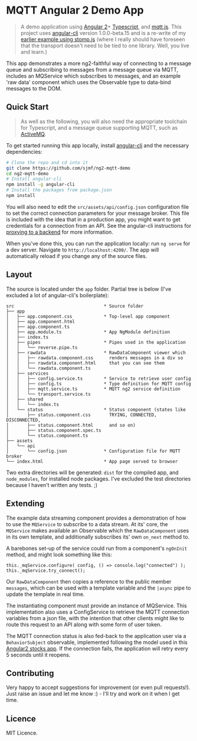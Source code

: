 # MQTT Angular 2 Demo App

> A demo application using [Angular 2](https://github.com/angular/angular)+
[Typescript](https://github.com/Microsoft/TypeScript), and 
[mqtt.js](https://github.com/mqttjs/MQTT.js). This project uses 
[angular-cli](https://github.com/angular/angular-cli) 
version 1.0.0-beta.15 and is a re-write of my [earlier example using stomp.js](https://github.com/sjmf/ng2-stompjs-demo)
(where I really should have foreseen that the transport doesn't need to 
be tied to one library. Well, you live and learn.)

This app demonstrates a more ng2-faithful way of connecting to a message 
queue and subscribing to messages from a message queue via MQTT, 
includes an MQService which subscribes to messages, and an example 
'raw data' component which uses the Observable type to data-bind
messages to the DOM.


## Quick Start 

> As well as the following, you will also need the appropriate toolchain for 
> Typescript, and a message queue supporting MQTT, such as [ActiveMQ](http://activemq.apache.org/).

To get started running this app locally, install [angular-cli](https://github.com/angular/angular-cli) 
and the necessary dependencies:

```bash
# Clone the repo and cd into it
git clone https://github.com/sjmf/ng2-mqtt-demo
cd ng2-mqtt-demo
# Install angular-cli
npm install -g angular-cli
# Install the packages from package.json
npm install
```

You will also need to edit the `src/assets/api/config.json` configuration 
file to set the correct connection parameters for your message broker. 
This file is included with the idea that in a production app, you might 
want to get credentials for a connection from an API. See the 
angular-cli instructions for [proxying to a backend](https://github.com/angular/angular-cli#proxy-to-backend)
for more information. 

When you've done this, you can run the application locally: run `ng serve` 
for a dev server. Navigate to `http://localhost:4200/`. The app will 
automatically reload if you change any of the source files.


## Layout

The source is located under the `app` folder. Partial tree is below
(I've excluded a lot of angular-cli's boilerplate):

```
src                                  * Source folder
├── app                              
│   ├── app.component.css            * Top-level app component
│   ├── app.component.html           
│   ├── app.component.ts             
│   ├── app.module.ts                * App NgModule definition
│   ├── index.ts                     
│   ├── pipes                        * Pipes used in the application
│   │   └── reverse.pipe.ts          
│   ├── rawdata                      * RawDataComponent viewer which
│   │   ├── rawdata.component.css      renders messages in a div so 
│   │   ├── rawdata.component.html     that you can see them
│   │   └── rawdata.component.ts     
│   ├── services                     
│   │   ├── config.service.ts        * Service to retrieve user config
│   │   ├── config.ts                * Type definition for MQTT config
│   │   ├── mqtt.service.ts          * MQTT ng2 service definition
│   │   └── transport.service.ts     
│   ├── shared                       
│   │   └── index.ts                 
│   └── status                       * Status component (states like
│       ├── status.component.css       TRYING, CONNECTED, DISCONNECTED,
│       ├── status.component.html      and so on)
│       ├── status.component.spec.ts 
│       └── status.component.ts      
├── assets                           
│   └── api                          
│       └── config.json              * Configuration file for MQTT broker
└── index.html                       * App page served to browser
```

Two extra directories will be generated: `dist` for the compiled app, and 
`node_modules`, for installed node packages. I've excluded the test
directories because I haven't written any tests. ;)


## Extending

The example data streaming component provides a demonstration of how to use the
`MQService` to subscribe to a data stream. At its' core, the `MQService` makes
available an Observable which the `RawDataComponent` uses in its own template, 
and additionally subscribes its' own `on_next` method to.

A barebones set-up of the service could run from a component's `ngOnInit`
method, and might look something like this:
```
this._mqService.configure( config, () => console.log("connected") );
this._mqService.try_connect();
```

Our `RawDataComponent` then copies a reference to the public member `messages`,
which can be used with a template variable and the `|async` pipe to update the
template in real time.

The instantiating component must provide an instance of MQService. This
implementation also uses a ConfigService to retrieve the MQTT connection
variables from a json file, with the intention that other clients might like to
route this request to an API along with some form of user token.

The MQTT connection status is also fed-back to the application user via a
`BehaviorSubject` observable, implemented following the model used in 
this [Angular2 stocks app](https://github.com/jeffbcross/aim). If the connection
fails, the application will retry every 5 seconds until it reopens.


## Contributing

Very happy to accept suggestions for improvement (or even pull requests!). 
Just raise an issue and let me know :) - I'll try and work on it when I
get time.

## Licence

MIT Licence.

